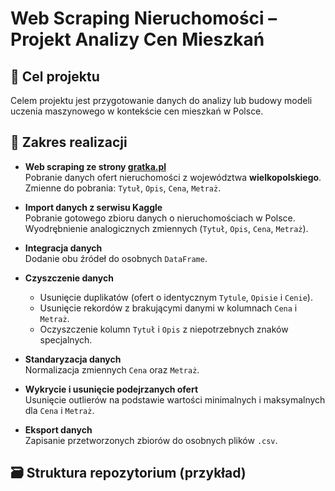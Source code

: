 # Web Scraping Nieruchomości – Projekt Analizy Cen Mieszkań

## 🎯 Cel projektu
Celem projektu jest przygotowanie danych do analizy lub budowy modeli uczenia maszynowego w kontekście cen mieszkań w Polsce.

## 📌 Zakres realizacji

- **Web scraping ze strony [gratka.pl](https://gratka.pl)**  
  Pobranie danych ofert nieruchomości z województwa **wielkopolskiego**.  
  Zmienne do pobrania: `Tytuł`, `Opis`, `Cena`, `Metraż`.

- **Import danych z serwisu Kaggle**  
  Pobranie gotowego zbioru danych o nieruchomościach w Polsce.  
  Wyodrębnienie analogicznych zmiennych (`Tytuł`, `Opis`, `Cena`, `Metraż`).

- **Integracja danych**  
  Dodanie obu źródeł do osobnych `DataFrame`.

- **Czyszczenie danych**  
  - Usunięcie duplikatów (ofert o identycznym `Tytule`, `Opisie` i `Cenie`).
  - Usunięcie rekordów z brakującymi danymi w kolumnach `Cena` i `Metraż`.
  - Oczyszczenie kolumn `Tytuł` i `Opis` z niepotrzebnych znaków specjalnych.

- **Standaryzacja danych**  
  Normalizacja zmiennych `Cena` oraz `Metraż`.

- **Wykrycie i usunięcie podejrzanych ofert**  
  Usunięcie outlierów na podstawie wartości minimalnych i maksymalnych dla `Cena` i `Metraż`.

- **Eksport danych**  
  Zapisanie przetworzonych zbiorów do osobnych plików `.csv`.


## 🗃️ Struktura repozytorium (przykład)


